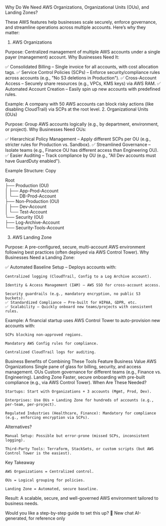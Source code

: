 Why Do We Need AWS Organizations, Organizational Units (OUs), and Landing Zones?

These AWS features help businesses scale securely, enforce governance, and streamline operations across multiple accounts. Here’s why they matter:
1. AWS Organizations

Purpose: Centralized management of multiple AWS accounts under a single payer (management) account.
Why Businesses Need It:

✅ Consolidated Billing – Single invoice for all accounts, with cost allocation tags.
✅ Service Control Policies (SCPs) – Enforce security/compliance rules across accounts (e.g., "No S3 deletions in Production").
✅ Cross-Account Access – Securely share resources (e.g., VPCs, KMS keys) via AWS RAM.
✅ Automated Account Creation – Easily spin up new accounts with predefined rules.

Example: A company with 50 AWS accounts can block risky actions (like disabling CloudTrail) via SCPs at the root level.
2. Organizational Units (OUs)

Purpose: Group AWS accounts logically (e.g., by department, environment, or project).
Why Businesses Need OUs:

✅ Hierarchical Policy Management – Apply different SCPs per OU (e.g., stricter rules for Production vs. Sandbox).
✅ Streamlined Governance – Isolate teams (e.g., Finance OU has different access than Engineering OU).
✅ Easier Auditing – Track compliance by OU (e.g., "All Dev accounts must have GuardDuty enabled").

Example Structure:
Copy

Root  
├── Production (OU)  
│   ├── App-Prod-Account  
│   └── DB-Prod-Account  
├── Non-Production (OU)  
│   ├── Dev-Account  
│   └── Test-Account  
└── Security (OU)  
    ├── Log-Archive-Account  
    └── Security-Tools-Account  

3. AWS Landing Zone

Purpose: A pre-configured, secure, multi-account AWS environment following best practices (often deployed via AWS Control Tower).
Why Businesses Need a Landing Zone:

✅ Automated Baseline Setup – Deploys accounts with:

    Centralized logging (CloudTrail, Config to a Log Archive account).

    Identity & Access Management (IAM) – AWS SSO for cross-account access.

    Security guardrails (e.g., mandatory encryption, no public S3 buckets).
    ✅ Standardized Compliance – Pre-built for HIPAA, GDPR, etc.
    ✅ Scalability – Quickly onboard new teams/projects with consistent rules.

Example: A financial startup uses AWS Control Tower to auto-provision new accounts with:

    SCPs blocking non-approved regions.

    Mandatory AWS Config rules for compliance.

    Centralized CloudTrail logs for auditing.

Business Benefits of Combining These Tools
Feature	Business Value
AWS Organizations	Single pane of glass for billing, security, and access management.
OUs	Custom governance for different teams (e.g., Finance vs. Engineering).
Landing Zone	Faster, secure onboarding with pre-built compliance (e.g., via AWS Control Tower).
When Are These Needed?

    Startups: Start with Organizations + 3 accounts (Mgmt, Prod, Dev).

    Enterprises: Use OUs + Landing Zone for hundreds of accounts (e.g., per-team, per-project).

    Regulated Industries (Healthcare, Finance): Mandatory for compliance (e.g., enforcing encryption via SCPs).

Alternatives?

    Manual Setup: Possible but error-prone (missed SCPs, inconsistent logging).

    Third-Party Tools: Terraform, StackSets, or custom scripts (but AWS Control Tower is the easiest).

Key Takeaway

    AWS Organizations = Centralized control.

    OUs = Logical grouping for policies.

    Landing Zone = Automated, secure baseline.

Result: A scalable, secure, and well-governed AWS environment tailored to business needs.

Would you like a step-by-step guide to set this up? 🚀
New chat
AI-generated, for reference only